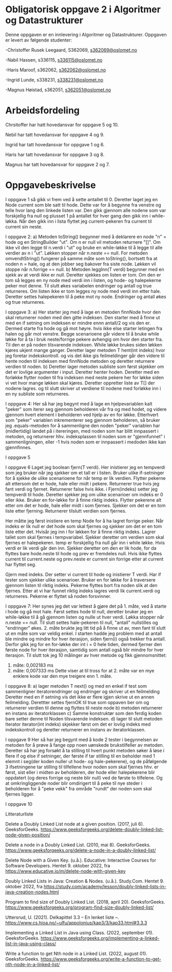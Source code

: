 # Obligatorisk oppgave 2 i Algoritmer og Datastrukturer

Denne oppgaven er en innlevering i Algoritmer og Datastrukturer. 
Oppgaven er levert av følgende studenter:

-Christoffer Rusek Leegaard, S362069, s362069@oslomet.no

-Nabil Hassen, s336115, s336115@oslomet.no

-Haris Maroof, s362062, s362062@oslomet.no

-Ingrid Lunde, s338231, s338231@oslomet.no

-Magnus Høistad, s362051, s362051@oslomet.no


# Arbeidsfordeling

Chrsitoffer har hatt hovedansvar for oppgave 5 og 10.

Nebil har tatt hovedansvar for oppgave 4 og 9.

Ingrid har tatt hovedansvar for oppgave 1 og 6.

Haris har tatt hovedansvar for oppgave 3 og 8.

Magnus har tatt hovedansvar for oppgave 2 og 7.

# Oppgavebeskrivelse

I oppgave 1 så gikk vi frem ved å sette antallet til 0. Deretter laget jeg en Node current som ble satt til hode.
Dette var for å begynne fra venstre og telle hvor lang den linkede listen var. Den gikk gjennom alle nodene som 
var forskjellig fra null og plusset 1 på antallet for hver gang den gikk inn i while-løkka. Når den gikk inn i lista
flyttet jeg current-pekeren fra current til current sin neste. 

I oppgave 2:
a) Metoden toString() begynner med å deklarere en node "n" = hode og en StringBuilder "ut". Om n er null vil metoden returnere "[]".
Om ikke vil den legge til n.verdi i "ut" og bruke en while-løkke til å legge til alle verdier av n i "ut". Løkken stopper når n.neste == null.
For metoden omvendtString() fungerer på samme måte som toString(), bortsett fra at noden n = hale, og at den jobber seg bakover fra siste node.
Løkken vil stoppe når n.forrige == null.
b) Metoden leggInn(T verdi) begynner med en sjekk av at verdi ikke er null. Deretter sjekkes om listen er tom. Om den er tom så legges en ny node med verdi inn i listen, og hode- og halepekerne peker mot denne. Til slutt økes variabelen endringer og antall og true returneres.
Om listen ikke er tom legges ny node med verdi inn etter hale. Deretter settes halepekeren til å peke mot ny node. Endringer og antall økes og true returneres.

I oppgave 3:
a)
Her starter jeg med å lage en metoden finnNode hvor den skal returnerer noden med den gitte indeksen.
Den starter med å finne ut med en if setning om indeksen er mindre ennn antall/2 og vis den er. 
Dermed starte fra hode og gå mot høyre. hvis ikke else  starter letingen fra halen og går mot venstre.
Begge scenarioene går videre til å bruke while løkke for å ta i bruk neste/forrige pekere avhengig om hvor den starter fra.
Til den er på noden tilsvarende indeksen. While løkke brukes siden løkken kjøres ukjent mange ganger.
Deretter lager metoden T hent(int indeks) hvor jeg foretar indekskontroll. og vis det ikke gis feilmeldinger går den videre
til hente noden til indeksen med finnNode metoden og deretter returnere verdien til noden.
b)
Deretter lager metoden subliste som først skjekker om det er lovlige argumenter i input.
Deretter henter hoden. Deretter med en forløkke flytter noden til fra indeksen med neste pekere her for løkke siden vi vet hvor mange løkken skal kjøres.
Deretter oppretter liste av T[] der nodene lagres.
og til slutt skriver ut verdiene til nodene med forløkke  inn i en ny subliste som returneres.

I oppgave 4:
Her så har jeg begynt med å lage en hjelpevariablen kalt "peker" som iterer seg gjennom beholderen vår fra og med hodet, 
og videre gjennom hvert element i beholderen ved hjelp av en for løkke. Etterhvert som "peker" variablen inkrementerer seg gjennom beholderen,
så bruker jeg .equals-metoden for å sammenligne den noden "peker" variablen har (midlertidig) landet på i itereringen, med noden som har blitt innpassert i metoden, 
og returnerer hhv. indeksplassen til noden som er "gjennfunnet" i sammenligningen, eller -1 hvis noden som er innpassert i medoden ikke kan gjennfinnes. 

I oppgave 5
 
I oppgave 6
Laget jeg boolean fjern(T verdi). Her inistierer jeg en tempverdi som jeg bruker når jeg sjekker om et tall er i listen. 
Bruker ulike if-setninger for å sjekke de ulike scenarioene for når temp er lik verdien. Flytter pekerne alt ettersom det er 
hode, hale eller midt i pekere. Returnerer true hvis jeg fant verdi og fjernet. Returnerer false hvis ikke. i Fjern(indeks) setter jeg
tempverdi til hode. Deretter sjekker jeg om ulike scenarioer om indeks er 0 eller ikke. Bruker en for-løkke for å finne riktig indeks. 
Flytter pekerene alt etter om det er hode, hale eller midt i som fjernes. Sjekker om det er en tom liste etter fjerning. 
Returnerer tilslutt verdien som fjernes. 

Her måtte jeg først inistiere en temp Node for å ha
lagret forrige peker. Når indeks er lik null er det hode som skal fjernes og sjekker om det er en tom liste etter det.
Hvisår jeg inn i for løkken for å finne riktig indeks. Lagrer tallet som skal fjernes i tempvariabel. 
Sjekker deretter om verdien som skal fjernes er halepekeren. temp er forskjellig fra null går inn i while løkke. Hvis verdi er lik verdi går den inn.
Sjekker deretter om den er lik hode, for da flyttes bare hode.neste til hode og prev er fremdeles null. Hvis ikke
flyttes current til current.neste og prev.neste er current sin forrige etter at current har flyttet seg.

Gjern med indeks. Der setter vi current til hode og inistierer T verdi. Har if tester som sjekker ulike scenarioer.
Bruker en for løkke for å traversere gjennom listen til riktig indeks. Pekerne flyttes bort fra noden slik at den
fjernes. Etter at vi har funnet riktig indeks lagres
verdi lik current.verdi og returneres. Pekerne er flyttet så noden forsvinner.

I oppgave 7:
Her synes jeg det var lettest å gjøre det på 1. måte, ved å starte i hode og gå mot hale. Først settes hode til null, deretter bruker jeg en while-løkke til å gå gjennom listen og nulle ut hver verdi. Løkka stopper når n.neste == null. Til slutt settes hale-pekeren til null, "antall" nullstilles og "endringer" økes.
2. måte brukte jeg litt tid på å finne ut av, men fant til slutt ut en måte som var veldig enkel. I starten hadde jeg problem med at antall ble mindre og mindre for hver iterasjon, siden fjern(i) også trekker fra antall. Derfor gikk jeg for en for-løkke der int i = 0 hele tiden, dermed fjerner den første node for hver iterasjon, samtidig som antall også blir mindre for hver iterasjon.
Til slutt tok jeg 10 målinger av hver metode og fikk gjennomsnittet:
1. måte: 0,002183 ms
2. måte: 0,007333 ms
Dette viser at til tross for at 2. måte var en mye enklere kode var den mye treigere enn 1. måte.

I oppgave 8:
a)
lager metoden T next() og med en enkel if test som sammenligner iteratorendringer og endringer og skriver ut en feilmelding
Deretter med en if setning vis det ikke er flere igjen skrive ut en annen feilmelding.
Derettter settes fjernOK til true som oppaven ber om og returnerer verdien til denne og flyttes til neste node
b)
metoden returnerer en instans av iteratorklassen
c)
Samme konstruktør som den ferdig koden bare setter denne til Noden tilsvarende indeksen.
d)
lager til slutt metoden Iterator<T> iterator(int indeks) skjekker først om det er lovlig indeks med indekskontroll og deretter returnerer en instans av iteratorklassen.


I oppgave 9
Her så har jeg begynt med å kode 2 tester i begynnelsen av metoden for å prøve å fange opp noen uønskede brukstilfeller av metoden. 
Deretter så har jeg forsøkt å ta stilling til hvert punkt metoden søker å løse i flere if og else if setninger, der første if
tar stilling til en beholder med 1 elemnt i seg(der koden nuller ut hode- og hale-pekerene), og de påfølgende 3 ifsetningene tar stilling til 
tilfellene hvor noden som skal fjernes hhv. er først, sist eller i midten av beholderen, der hode eller halepekerene blir oppdatert (og deres forrige og neste blir null) ved de første to tilfelene.
Og at omkringliggende noder blir omdirigert til å peke til nye steder i beholderen for å "peke vekk" fra område "rundt" der noden som skal fjernes ligger. 


I oppgave 10

Litteraturliste

Delete a Doubly Linked List node at a given position. (2017, juli 6). GeeksforGeeks. 
https://www.geeksforgeeks.org/delete-doubly-linked-list-node-given-position/

Delete a node in a Doubly Linked List. (2010, mai 8). GeeksforGeeks. 
https://www.geeksforgeeks.org/delete-a-node-in-a-doubly-linked-list/

Delete Node with a Given Key. (u.å.). Educative: Interactive Courses for Software Developers. 
Hentet 9. oktober 2022, fra https://www.educative.io/m/delete-node-with-given-key

Doubly Linked Lists in Java: Creation & Nodes. (u.å.). Study.Com. 
Hentet 9. oktober 2022, fra https://study.com/academy/lesson/doubly-linked-lists-in-java-creation-nodes.html

Program to find size of Doubly Linked List. (2018, april 20). GeeksforGeeks. 
https://www.geeksforgeeks.org/program-find-size-doubly-linked-list/

Uttersrud, U. (2021). Delkapittel 3.3  –  En lenket liste   –. 
https://www.cs.hioa.no/~ulfu/appolonius/kap3/3/kap33.html#3.3.3

Implementing a Linked List in Java using Class. (2022, september 01). GeeksforGeeks.
https://www.geeksforgeeks.org/implementing-a-linked-list-in-java-using-class/

Write a function to get Nth node in a Linked List. (2022, august 01). GeeksforGeeks.
https://www.geeksforgeeks.org/write-a-function-to-get-nth-node-in-a-linked-list/




